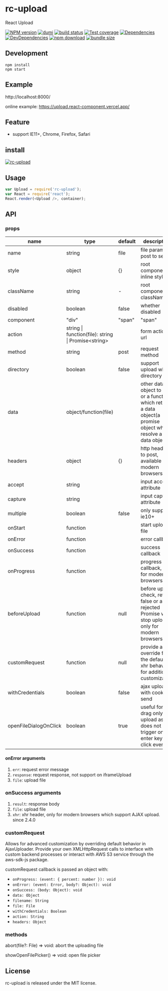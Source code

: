# rc-upload

React Upload

[![NPM version][npm-image]][npm-url] [![dumi](https://img.shields.io/badge/docs%20by-dumi-blue?style=flat-square)](https://github.com/umijs/dumi) [![build status][github-actions-image]][github-actions-url] [![Test coverage][coveralls-image]][coveralls-url] [![Dependencies][david-image]][david-url] [![DevDependencies][david-dev-image]][david-dev-url] [![npm download][download-image]][download-url] [![bundle size][bundlephobia-image]][bundlephobia-url]

[npm-image]: https://img.shields.io/npm/v/rc-upload.svg?style=flat-square
[npm-url]: http://npmjs.org/package/rc-upload
[github-actions-image]: https://github.com/react-component/upload/workflows/CI/badge.svg
[github-actions-url]: https://github.com/react-component/upload/actions
[circleci-image]: https://img.shields.io/circleci/react-component/upload/master?style=flat-square
[circleci-url]: https://circleci.com/gh/react-component/upload
[coveralls-image]: https://img.shields.io/coveralls/react-component/upload.svg?style=flat-square
[coveralls-url]: https://coveralls.io/r/react-component/upload?branch=master
[david-url]: https://david-dm.org/react-component/upload
[david-image]: https://david-dm.org/react-component/upload/status.svg?style=flat-square
[david-dev-url]: https://david-dm.org/react-component/upload?type=dev
[david-dev-image]: https://david-dm.org/react-component/upload/dev-status.svg?style=flat-square
[download-image]: https://img.shields.io/npm/dm/rc-upload.svg?style=flat-square
[download-url]: https://npmjs.org/package/rc-upload
[bundlephobia-url]: https://bundlephobia.com/result?p=rc-upload
[bundlephobia-image]: https://badgen.net/bundlephobia/minzip/rc-upload

## Development

```
npm install
npm start
```

## Example

http://localhost:8000/

online example: https://upload.react-component.vercel.app/

## Feature

* support IE11+, Chrome, Firefox, Safari

## install

[![rc-upload](https://nodei.co/npm/rc-upload.png)](https://npmjs.org/package/rc-upload)

## Usage

```js
var Upload = require('rc-upload');
var React = require('react');
React.render(<Upload />, container);
```

## API

### props

|name|type|default| description|
|-----|---|--------|----|
|name | string | file| file param post to server |
|style | object | {}| root component inline style |
|className | string | - | root component className |
|disabled | boolean | false | whether disabled |
|component | "div"|"span" | "span"| wrap component name |
|action| string &#124; function(file): string &#124; Promise&lt;string&gt; | | form action url |
|method | string | post | request method |
|directory| boolean | false | support upload whole directory |
|data| object/function(file) | | other data object to post or a function which returns a data object(a promise object which resolve a data object) |
|headers| object | {} | http headers to post, available in modern browsers |
|accept | string | | input accept attribute |
|capture | string | | input capture attribute |
|multiple | boolean | false | only support ie10+|
|onStart | function| | start upload file |
|onError| function| | error callback |
|onSuccess | function | | success callback |
|onProgress | function || progress callback, only for modern browsers|
|beforeUpload| function |null| before upload check, return false or a rejected Promise will stop upload, only for modern browsers|
|customRequest | function | null | provide an override for the default xhr behavior for additional customization|
|withCredentials | boolean | false | ajax upload with cookie send |
|openFileDialogOnClick | boolean | true | useful for drag only upload as it does not trigger on enter key or click event |

#### onError arguments

1. `err`: request error message
2. `response`: request response, not support on iframeUpload
3. `file`: upload file

### onSuccess arguments

1. `result`: response body
2. `file`: upload file
3. `xhr`: xhr header, only for modern browsers which support AJAX upload. since
   2.4.0


### customRequest

Allows for advanced customization by overriding default behavior in AjaxUploader. Provide your own XMLHttpRequest calls to interface with custom backend processes or interact with AWS S3 service through the aws-sdk-js package.

customRequest callback is passed an object with:

* `onProgress: (event: { percent: number }): void`
* `onError: (event: Error, body?: Object): void`
* `onSuccess: (body: Object): void`
* `data: Object`
* `filename: String`
* `file: File`
* `withCredentials: Boolean`
* `action: String`
* `headers: Object`


### methods

abort(file?: File) => void: abort the uploading file

showOpenFilePicker() => void: open file picker

## License

rc-upload is released under the MIT license.
